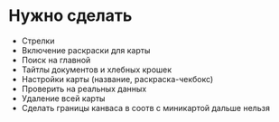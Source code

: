 # Нужно сделать

- Стрелки
- Включение раскраски для карты
- Поиск на главной
- Тайтлы документов и хлебных крошек
- Настройки карты (название, раскраска-чекбокс)
- Проверить на реальных данных
- Удаление всей карты
- Сделать границы канваса в соотв с миникартой дальше нельзя
